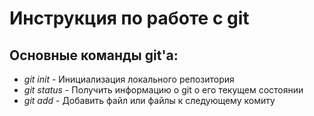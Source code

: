 # Инструкция по работе с git  
## Основные команды git'a:  
- *git init* - Инициализация локального репозитория
- *git status* - Получить информацию о git о его текущем состоянии
- *git add* - Добавить файл или файлы к следующему комиту 
